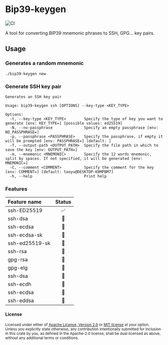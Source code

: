 # Bip39-keygen
![CI](https://github.com/0x5459/bip39-keygen/actions/workflows/release.yml/badge.svg)

A tool for converting BIP39 mnemonic phrases to SSH, GPG... key pairs.

## Usage

### Generates a random mnemonic
```
./bip39-keygen new
```

### Generate SSH key pair
```
Generates an SSH key pair

Usage: bip39-keygen ssh [OPTIONS] --key-type <KEY_TYPE>

Options:
  -t, --key-type <KEY_TYPE>        Specify the type of key you want to generate [env: KEY_TYPE=] [possible values: ed25519]
  -N, --no-passphrase              Specify an empty passphrase [env: NO_PASSPHRASE=]
  -p, --passphrase <PASSPHRASE>    Specify the passphrase, if empty it will be prompted [env: PASSPHRASE=] [default: ]
  -f, --output-path <OUTPUT_PATH>  Specify the file path in which to save the key [env: OUTPUT_PATH=]
  -m, --mnemonic <MNEMONIC>        Specify the 12 words mnemonic, split by spaces. If not specified, it will be generated [env: MNEMONIC=]
  -C, --comment <COMMENT>          Specify the comment for the key [env: COMMENT=] [default: taoyu@DESKTOP-K0MPBM7]
  -h, --help                       Print help
  ```

### Features

| Feature name   | Status |
| :------------- | :----: |
| ssh-ED25519    |   ✅    |
| ssh-dsa        |   🚧    |
| ssh-ecdsa      |   🚧    |
| ssh-ecdsa-sk   |   🚧    |
| ssh-ed25519-sk |   🚧    |
| ssh-rsa        |   🚧    |
| gpg-rsa        |   🚧    |
| gpg-elg        |   🚧    |
| ssh-dsa        |   🚧    |
| ssh-ecdh       |   🚧    |
| ssh-ecdsa      |   🚧    |
| ssh-eddsa      |   🚧    |


#### License

<sup>
Licensed under either of <a href="LICENSE-APACHE">Apache License, Version
2.0</a> or <a href="LICENSE-MIT">MIT license</a> at your option.
</sup>

<br>

<sub>
Unless you explicitly state otherwise, any contribution intentionally submitted
for inclusion in this crate by you, as defined in the Apache-2.0 license, shall
be dual licensed as above, without any additional terms or conditions.
</sub>

